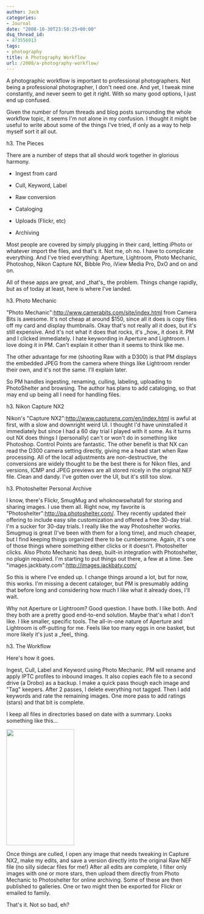 ```yaml
---
author: Jack
categories:
- Journal
date: "2008-10-30T23:50:25+00:00"
dsq_thread_id:
- 473556913
tags:
- photography
title: A Photography Workflow
url: /2008/a-photography-workflow/
---
```


<span class="drop_cap">A</span> photographic workflow is important to professional photographers. Not being a professional photographer, I don't need one. And yet, I tweak mine constantly, and never seem to get it right. With so many good options, I just end up confused.

Given the number of forum threads and blog posts surrounding the whole workflow topic, it seems I'm not alone in my confusion. I thought it might be useful to write about some of the things I've tried, if only as a way to help myself sort it all out.

h3. The Pieces

There are a number of steps that all should work together in glorious harmony.

* Ingest from card
  
* Cull, Keyword, Label
  
* Raw conversion
  
* Cataloging
  
* Uploads (Flickr, etc)
  
* Archiving

Most people are covered by simply plugging in their card, letting iPhoto or whatever import the files, and that's it. Not me, oh no. I have to complicate everything. And I've tried everything: Aperture, Lightroom, Photo Mechanic, Photoshop, Nikon Capture NX, Bibble Pro, iView Media Pro, DxO and on and on.

All of these apps are great, and \_that's\_ the problem. Things change rapidly, but as of today at least, here is where I've landed.

h3. Photo Mechanic

"Photo Mechanic":http://www.camerabits.com/site/index.html from Camera Bits is awesome. It's not cheap at around $150, since all it does is copy files off my card and display thumbnails. Okay that's not really all it does, but it's still expensive. And it's not what it does that rocks, it's \_how\_ it does it. PM and I clicked immediately. I hate keywording in Aperture and Lightroom. I love doing it in PM. Can't explain it other than it seems to think like me.

The other advantage for me (shooting Raw with a D300) is that PM displays the embedded JPEG from the camera where things like Lightroom render their own, and it's not the same. I'll explain later.

So PM handles ingesting, renaming, culling, labeling, uploading to PhotoShelter and browsing. The author has plans to add cataloging, so that may end up being all I need for handling files.

h3. Nikon Capture NX2

Nikon's "Capture NX2":http://www.capturenx.com/en/index.html is awful at first, with a slow and downright weird UI. I thought I'd have uninstalled it immediately but since I had a 60 day trial I played with it some. As it turns out NX does things I (personally) can't or won't do in something like Photoshop. Control Points are fantastic. The other benefit is that NX can read the D300 camera setting directly, giving me a head start when Raw processing. All of the local adjustments are non-destructive, the conversions are widely thought to be the best there is for Nikon files, and versions, ICMP and JPEG previews are all stored nicely in the original NEF file. Clean and dandy. I've gotten over the UI, but it's still too slow.

h3. Photoshelter Personal Archive

I know, there's Flickr, SmugMug and whoknowswhatall for storing and sharing images. I use them all. Right now, my favorite is "Photoshelter":http://pa.photoshelter.com/. They recently updated their offering to include easy site customization and offered a free 30-day trial. I'm a sucker for 30-day trials. I really like the way Photoshelter works. Smugmug is great (I've been with them for a long time), and much cheaper, but I find keeping things organized there to be cumbersome. Again, it's one of those things where something either clicks or it doesn't. Photoshelter clicks. Also Photo Mechanic has deep, built-in integration with Photoshelter, no plugin required. I'm starting to put things out there, a few at a time. See "images.jackbaty.com":http://images.jackbaty.com/

So this is where I've ended up. I change things around a lot, but for now, this works. I'm missing a decent cataloger, but PM is presumably adding that before long and considering how much I like what it already does, I'll wait.

Why not Aperture or Lightroom? Good question. I have both. I like both. And they both are a pretty good end-to-end solution. Maybe that's what I don't like. I like smaller, specific tools. The all-in-one nature of Aperture and Lightroom is off-putting for me. Feels like too many eggs in one basket, but more likely it's just a \_feel\_ thing.

h3. The Workflow

Here's how it goes.

Ingest, Cull, Label and Keyword using Photo Mechanic. PM will rename and apply IPTC profiles to inbound images. It also copies each file to a second drive (a Drobo) as a backup. I make a quick pass though each image and "Tag" keepers. After 2 passes, I delete everything not tagged. Then I add keywords and rate the remaining images. One more pass to add ratings (stars) and that bit is complete.

I keep all files in directories based on date with a summary. Looks something like this&#8230;

[<img src="/files//photo-folder.jpg" alt="" title="photo-folder" width="178" height="304" class="aligncenter size-full wp-image-2746" />][1]

Once things are culled, I open any image that needs tweaking in Capture NX2, make my edits, and save a version directly into the original Raw NEF file (no silly sidecar files for me!) After all edits are complete, I filter only images with one or more stars, then upload them directly from Photo Mechanic to Photoshelter for online archiving. Some of these are then published to galleries. One or two might then be exported for Flickr or emailed to family.

That's it. Not so bad, eh?

 [1]: /files//photo-folder.jpg